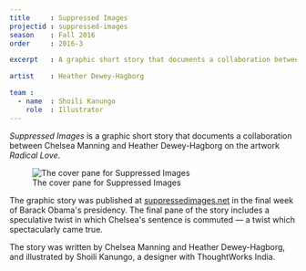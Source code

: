 ```yaml
---
title     : Suppressed Images
projectid : suppressed-images
season    : Fall 2016
order	  : 2016-3

excerpt   : A graphic short story that documents a collaboration between Chelsea Manning and Heather Dewey-Hagborg on the artwork Radical Love.

artist    : Heather Dewey-Hagborg

team :
  - name  : Shoili Kanungo
    role  : Illustrator
---
```


*Suppressed Images* is a graphic short story that documents a collaboration between Chelsea Manning and Heather Dewey-Hagborg on the artwork *Radical Love*.

<figure>
	<img src="/images/projects/suppressed-images/suppressed-images.jpg" alt="The cover pane for Suppressed Images" />
	<figcaption>The cover pane for Suppressed Images</figcaption>
</figure>

The graphic story was published at [suppressedimages.net](https://suppressedimages.net) in the final week of Barack Obama's presidency. The final pane of the story includes a speculative twist in which Chelsea's sentence is commuted &mdash; a twist which spectacularly came true.

The story was written by Chelsea Manning and Heather Dewey-Hagborg, and illustrated by Shoili Kanungo, a designer with ThoughtWorks India. 